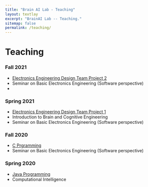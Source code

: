```yaml
---
title: "Brain AI Lab - Teaching"
layout: textlay
excerpt: "BrainAI Lab -- Teaching."
sitemap: false
permalink: /teaching/
---
```



# Teaching
### Fall 2021
- [Electronics Engineering Design Team Project 2](https://github.com/KNU-BrainAI-Capstone2021)
- Seminar on Basic Electronics Engineering (Software perspective)
- 
### Spring 2021
- [Electronics Engineering Design Team Project 1](https://github.com/KNU-BrainAI-Capstone2021)
- Introduction to Brain and Cognitive Engineering
- Seminar on Basic Electronics Engineering (Software perspective)

### Fall 2020
- [C Prgramming](https://github.com/KNU-BrainAI/C_2020_Fall)
- Seminar on Basic Electronics Engineering (Software perspective)

### Spring 2020
- [Java Programming](https://github.com/KNU-BrainAI/Java_2020_Spring)
- Computational Intelligence
